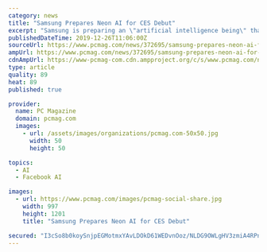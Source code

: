 ```yaml
---
category: news
title: "Samsung Prepares Neon AI for CES Debut"
excerpt: "Samsung is preparing an \"artificial intelligence being\" that could become your \"best friend\": It will debut at CES, award-winning director Shekhar Kapur said on Twitter today. The project, called ..."
publishedDateTime: 2019-12-26T11:06:00Z
sourceUrl: https://www.pcmag.com/news/372695/samsung-prepares-neon-ai-for-ces-debut
ampUrl: https://www.pcmag.com/news/372695/samsung-prepares-neon-ai-for-ces-debut?amp=1
cdnAmpUrl: https://www-pcmag-com.cdn.ampproject.org/c/s/www.pcmag.com/news/372695/samsung-prepares-neon-ai-for-ces-debut?amp=1
type: article
quality: 89
heat: 89
published: true

provider:
  name: PC Magazine
  domain: pcmag.com
  images:
    - url: /assets/images/organizations/pcmag.com-50x50.jpg
      width: 50
      height: 50

topics:
  - AI
  - Facebook AI

images:
  - url: https://www.pcmag.com/images/pcmag-social-share.jpg
    width: 997
    height: 1201
    title: "Samsung Prepares Neon AI for CES Debut"

secured: "I3cSo8b0koySnjpEGMotmxYAvLDOkD61WEDvnOoz/NLDG9OWLgHV3zmiA4RPnES4C4RLaeNgwc6a5uREGEFPWrZBAxjIuW49yiOln/C6x7tfGwIo8dHUgpXxgidoxjOF9MPTP6mfVoHyn/pqsmWOfJXm9ZgnRraW0ccIgwmzG3SBYUSqXytv0rNS7BFPGLzDoZuDPO5oML3KvYUTK6WDAbr8vq9jwyt7KYG0VaCsBXNNGmwHW3LCtCmvmYLzcdewWF+h4yulEOK5c5ERZ5RkKoqDpODGvOhXmd4CLh6n29E=;vK63simL774K1v1bbCtrPg=="
---
```


